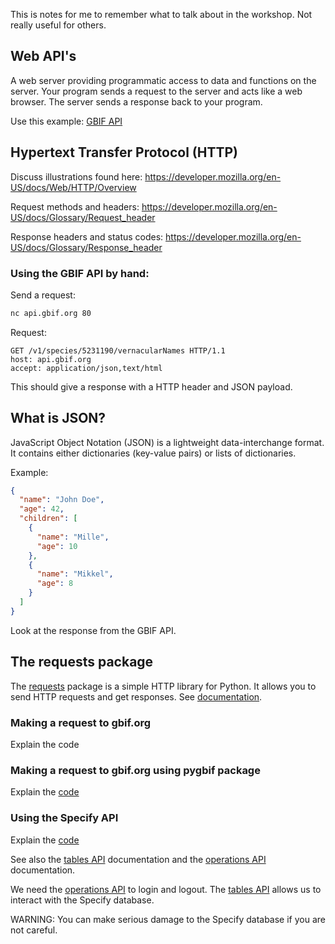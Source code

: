 This is notes for me to remember what to talk about in the workshop.
Not really useful for others.

## Web API's
A web server providing programmatic access to data and functions
on the server. Your program sends a request to the server and acts like
a web browser. The server sends a response back to your program.

Use this example: [GBIF API](https://techdocs.gbif.org/en/openapi/)

## Hypertext Transfer Protocol (HTTP) 
Discuss illustrations found here:
https://developer.mozilla.org/en-US/docs/Web/HTTP/Overview

Request methods and headers:
https://developer.mozilla.org/en-US/docs/Glossary/Request_header

Response headers and status codes:
https://developer.mozilla.org/en-US/docs/Glossary/Response_header

### Using the GBIF API by hand:

Send a request:
```bash
nc api.gbif.org 80
```
Request:
```http
GET /v1/species/5231190/vernacularNames HTTP/1.1
host: api.gbif.org
accept: application/json,text/html
```

This should give a response with a HTTP header and JSON payload.


## What is JSON?
JavaScript Object Notation (JSON) is a lightweight data-interchange format.
It contains either dictionaries (key-value pairs) or lists of dictionaries.

Example:
```json
{
  "name": "John Doe",
  "age": 42,
  "children": [
    {
      "name": "Mille",
      "age": 10
    },
    {
      "name": "Mikkel",
      "age": 8
    }
  ]
}
```

Look at the response from the GBIF API. 

## The requests package
The [requests](https://pypi.org/project/requests/) package is a simple HTTP library for Python.
It allows you to send HTTP requests and get responses.
See [documentation](https://requests.readthedocs.io/en/latest/).


### Making a request to gbif.org
Explain the code

### Making a request to gbif.org using pygbif package
Explain the [code](src/pygbifexample.py)


### Using the Specify API
Explain the [code](src/specifyexample.py)

See also the [tables API](https://specify-snm.science.ku.dk/documentation/api/tables/) documentation
and the [operations API](https://specify-snm.science.ku.dk/documentation/api/operations/) documentation.

We need the [operations API](https://specify-snm.science.ku.dk/documentation/api/operations/) to login and logout.
The [tables API](https://specify-snm.science.ku.dk/documentation/api/tables/) allows us to interact with
the Specify database.

WARNING: You can make serious damage to the Specify database if you are not careful.